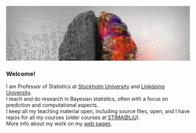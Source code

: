 
<img src="https://github.com/mattiasvillani/mattiasvillani/raw/main/GreyBrain.jpg" alt="brain image">

### Welcome!

I am Professor of Statistics at [Stockholm University](https://www.su.se) and [Linköping University](https://liu.se).\
I teach and do research in Bayesian statistics, often with a focus on prediction and computational aspects.\
I keep all my teaching material open, including source files, open, and I have repos for all my courses (older courses at [STIMA@LiU](https://github.com/STIMALiU/)).\
More info about my work on my [web pages](https://mattiasvillani.com).

<!--
**mattiasvillani/mattiasvillani** is a ✨ _special_ ✨ repository because its `README.md` (this file) appears on your GitHub profile.

Here are some ideas to get you started:

- 🔭 I’m currently working on ...
- 🌱 I’m currently learning ...
- 👯 I’m looking to collaborate on ...
- 🤔 I’m looking for help with ...
- 💬 Ask me about ...
- 📫 How to reach me: ...
- 😄 Pronouns: ...
- ⚡ Fun fact: ...
-->
